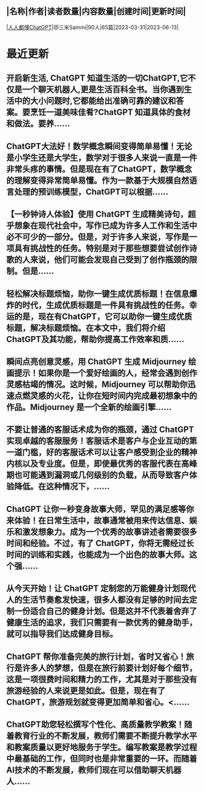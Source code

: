 |名称|作者|读者数量|内容数量|创建时间|更新时间|
---
|[人人都懂ChatGPT](https://xiaobot.net/p/renrengpt?refer=0b133df9-27dc-423b-8101-639049001c13)|@三米Sammi|90人|65篇|2023-03-31|2023-06-13|

# 最近更新
## 开启新生活, ChatGPT 知道生活的一切ChatGPT,它不仅是一个聊天机器人,更是生活百科全书。当你遇到生活中的大小问题时,它都能给出准确可靠的建议和答案。要烹饪一道美味佳肴?ChatGPT 知道具体的食材和做法。要养......
## ChatGPT大法好！数学概念瞬间变得简单易懂！无论是小学生还是大学生，数学对于很多人来说一直是一件非常头疼的事情。但是现在有了ChatGPT，数学概念的理解变得异常简单易懂。作为一款基于大规模自然语言处理的预训练模型，ChatGPT可以根据......
## 【一秒钟诗人体验】使用 ChatGPT 生成精美诗句，超乎想象在现代社会中，写作已成为许多人工作和生活中必不可少的一部分。但是，对于许多人来说，写作是一项具有挑战性的任务。特别是对于那些想要尝试创作诗歌的人来说，他们可能会发现自己受到了创作瓶颈的限制。但是......
## 轻松解决标题烦恼，助你一键生成优质标题！在信息爆炸的时代，生成优质标题是一件具有挑战性的任务。幸运的是，现在有ChatGPT，它可以助你一键生成优质标题，解决标题烦恼。在本文中，我们将介绍ChatGPT及其功能，帮助你提高工作效率和质......
## 瞬间点亮创意灵感，用 ChatGPT 生成 Midjourney 绘画提示！如果你是一个爱好绘画的人，经常会遇到创作灵感枯竭的情况。这时候，Midjourney 可以帮助你迅速点燃灵感的火花，让你在短时间内完成最初想象中的作品。Midjourney 是一个全新的绘画引擎......
## 不要让普通的客服话术成为你的瓶颈，通过 ChatGPT 实现卓越的客服服务！客服话术是客户与企业互动的第一道门槛，好的客服话术可以让客户感受到企业的精神内核以及专业度。但是，即使最优秀的客服代表在高峰期也可能遇到漏洞或几何级别的负载，从而导致客户体验降低。在这种情况下，......
## ChatGPT 让你一秒变身故事大师，罕见的满足感等你来体验！在日常生活中，故事通常被用来传达信息、娱乐和激发想象力。成为一个优秀的故事讲述者需要很多时间和经验。不过，有了 ChatGPT，你将无需经过长时间的训练和实践，也能成为一个出色的故事大师。这个强......
## 从今天开始！让 ChatGPT 定制您的万能健身计划现代人的生活节奏愈发快速，很多人都没有足够的时间去定制一份适合自己的健身计划。但是这并不代表着舍弃了健康生活的追求，我们只需要有一款优秀的健身助手，就可以指导我们达成健身目标。
## ChatGPT 帮你准备完美的旅行计划，省时又省心！旅行是许多人的梦想，但是在旅行前要计划好每个细节，这是一项很费时间和精力的工作，尤其是对于那些没有旅游经验的人来说更是如此。但是，现在有了ChatGPT，旅游规划就变得更加简单和省心。<......
## ChatGPT助您轻松撰写个性化、高质量教学教案！随着教育行业的不断发展，教师们需要不断提升教学水平和教案质量以更好地服务于学生。编写教案是教学过程中最基础的工作，但同时也是非常重要的一环。而随着AI技术的不断发展，教师们现在可以借助聊天机器人......


